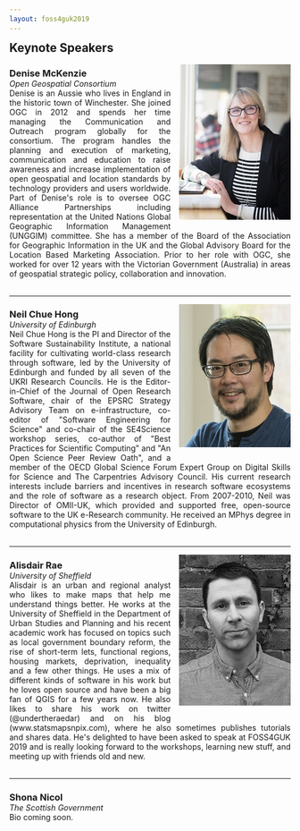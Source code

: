 ```yaml
---
layout: foss4guk2019
---
```

<h2 style="margin-top:0;">Keynote Speakers</h2>

<img src="images/headshots_200px/denise_mckenzie.jpg" style="float:right; padding-left:15px; padding-bottom:15px;"/>
<h3 style="margin-bottom:0; padding-bottom:0;">Denise McKenzie</h3>
<em>Open Geospatial Consortium</em>

<div style="text-align:justify; text-justify: inter-word;">Denise is an Aussie who lives in England in the historic town of Winchester.  She joined OGC in 2012 and spends her time managing the Communication and Outreach program globally for the consortium. The program handles the planning and execution of marketing, communication and education to raise awareness and increase implementation of open geospatial and location standards by technology providers and users worldwide. Part of Denise's role is to oversee OGC Alliance Partnerships including representation at the United Nations Global Geographic Information Management (UNGGIM) committee. She has a member of the Board of the Association for Geographic Information in the UK and the Global Advisory Board for the Location Based Marketing Association. Prior to her role with OGC, she worked for over 12 years with the Victorian Government (Australia) in areas of geospatial strategic policy, collaboration and innovation.</div>
<br>
<hr/>

<img src="images/headshots_200px/neil_headshot_crop.jpg" style="float:right; padding-left:15px; padding-bottom:15px;"/>
<h3 style="margin-bottom:0; padding-bottom:0;">Neil Chue Hong</h3>
<em>University of Edinburgh</em>

<div style="text-align:justify; text-justify: inter-word;">Neil Chue Hong is the PI and Director of the Software Sustainability Institute, a national facility for cultivating world-class research through software, led by the University of Edinburgh and funded by all seven of the UKRI Research Councils. He is the Editor-in-Chief of the Journal of Open Research Software, chair of the EPSRC Strategy Advisory Team on e-infrastructure, co-editor of "Software Engineering for Science" and co-chair of the SE4Science workshop series, co-author of "Best Practices for Scientific Computing" and "An Open Science Peer Review Oath", and a member of the OECD Global Science Forum Expert Group on Digital Skills for Science and The Carpentries Advisory Council. His current research interests include barriers and incentives in research software ecosystems and the role of software as a research object. From 2007-2010, Neil was Director of OMII-UK, which provided and supported free, open-source software to the UK e-Research community. He received an MPhys degree in computational physics from the University of Edinburgh.</div>
<br>
<hr/>

<img src="images/headshots_200px/a_rae.jpg" style="float:right; padding-left:15px; padding-bottom:15px;"/>
<h3 style="margin-bottom:0; padding-bottom:0;">Alisdair Rae</h3>
<em>University of Sheffield</em>

<div style="text-align:justify; text-justify: inter-word;">Alisdair is an urban and regional analyst who likes to make maps that help me understand things better. He works at the University of Sheffield in the Department of Urban Studies and Planning and his recent academic work has focused on topics such as local government boundary reform, the rise of short-term lets, functional regions, housing markets, deprivation, inequality and a few other things. He uses a mix of different kinds of software in his work but he loves open source and have been a big fan of QGIS for a few years now. He also likes to share his work on twitter (@undertheraedar) and on his blog (www.statsmapsnpix.com), where he also sometimes publishes tutorials and shares data. He's delighted to have been asked to speak at FOSS4GUK 2019 and is really looking forward to the workshops, learning new stuff, and meeting up with friends old and new.</div>
<br>
<hr/>

<h3 style="margin-bottom:0; padding-bottom:0;">Shona Nicol</h3>
<em>The Scottish Government</em>

<div style="text-align:justify; text-justify: inter-word;">Bio coming soon.</div>







